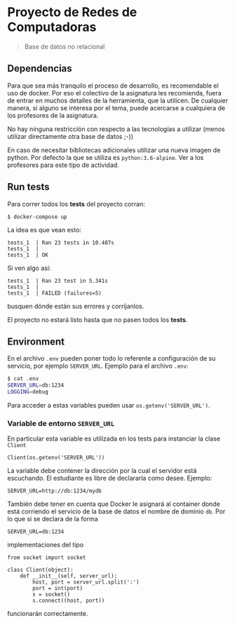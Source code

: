 # Proyecto de Redes de Computadoras

> Base de datos no relacional

## Dependencias

Para que sea más tranquilo el proceso de desarrollo, es recomendable el uso de docker.
Por eso el colectivo de la asignatura les recomienda, fuera de entrar en muchos detalles de la herramienta, que la utilicen.
De cualquier manera, si alguno se interesa por el tema, puede acercarse a cualquiera de los profesores de la asignatura.

No hay ninguna restricción con respecto a las tecnologías a utilizar (menos utilizar directamente otra base de datos ;-))

En caso de necesitar bibliotecas adicionales utilizar una nueva imagen de python. Por defecto la que se utiliza es `python:3.6-alpine`. Ver a los profesores para este tipo de actividad.

## Run tests

Para correr todos los **tests** del proyecto corran:

```
$ docker-compose up
```

La idea es que vean esto:

```
tests_1  | Ran 23 tests in 10.487s
tests_1  | 
tests_1  | OK
```

Si ven algo así:

```
tests_1  | Ran 23 test in 5.341s
tests_1  | 
tests_1  | FAILED (failures=5)
```

busquen dónde están sus errores y corríjanlos.

El proyecto no estará listo hasta que no pasen todos los **tests**.

## Environment

En el archivo `.env` pueden poner todo lo referente a configuración de su servicio, por ejemplo `SERVER_URL`.
Ejemplo para el archivo `.env`:
```sh
$ cat .env
SERVER_URL=db:1234
LOGGING=debug
```

Para acceder a estas variables pueden usar `os.getenv('SERVER_URL')`.

### Variable de entorno `SERVER_URL`

En particular esta variable es utilizada en los tests para instanciar la clase `Client`

 ```python3
 Client(os.getenv('SERVER_URL'))
 ```
La variable debe contener la dirección por la cual el servidor está escuchando. El estudiante es libre de declararla como desee.
Ejemplo:
```
SERVER_URL=http://db:1234/mydb
```
También debe tener en cuenta que Docker le asignará al container donde está corriendo el servicio de la base de datos el nombre de dominio `db`. Por lo que si se declara de la forma
```
SERVER_URL=db:1234
```
implementaciones del tipo
```python3
from socket import socket

class Client(object):
    def __init__(self, server_url):
        host, port = server_url.split(':')
        port = int(port)
        s = socket()
        s.connect((host, port))
```
funcionarán correctamente.
